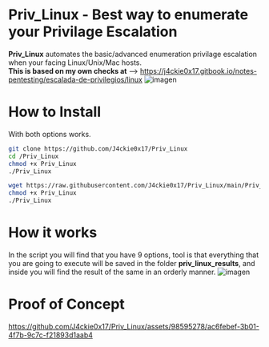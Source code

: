 # Priv_Linux - Best way to enumerate your Privilage Escalation
**Priv_Linux** automates the basic/advanced enumeration privilage escalation when your facing Linux/Unix/Mac hosts.
<br>
**This is based on my own checks at** --> https://j4ckie0x17.gitbook.io/notes-pentesting/escalada-de-privilegios/linux
![imagen](https://github.com/J4ckie0x17/Priv_Linux/assets/98595278/6f97965c-2727-4fa0-afa0-88d5e7956c9c)

# How to Install
With both options works.
```sh
git clone https://github.com/J4ckie0x17/Priv_Linux
cd /Priv_Linux
chmod +x Priv_Linux
./Priv_Linux
```
```sh
wget https://raw.githubusercontent.com/J4ckie0x17/Priv_Linux/main/Priv_Linux.sh
chmod +x Priv_Linux
./Priv_Linux
```
# How it works
In the script you will find that you have 9 options, tool is that everything that you are going to execute will be saved in the 
folder **priv_linux_results**, and inside you will find the result of the same in an orderly manner.
![imagen](https://github.com/J4ckie0x17/Priv_Linux/assets/98595278/6604c0ff-4548-4a55-8d89-df0acc7ec3b4)

# Proof of Concept
https://github.com/J4ckie0x17/Priv_Linux/assets/98595278/ac6febef-3b01-4f7b-9c7c-f21893d1aab4

